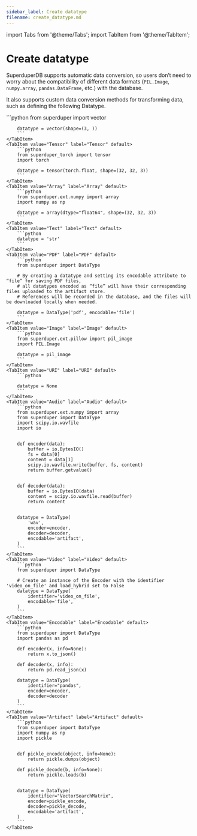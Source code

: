 ```yaml
---
sidebar_label: Create datatype
filename: create_datatype.md
---
```

import Tabs from '@theme/Tabs';
import TabItem from '@theme/TabItem';


<!-- TABS -->
# Create datatype

SuperduperDB supports automatic data conversion, so users don’t need to worry about the compatibility of different data formats (`PIL.Image`, `numpy.array`, `pandas.DataFrame`, etc.) with the database.

It also supports custom data conversion methods for transforming data, such as defining the following Datatype.


<Tabs>
    <TabItem value="Vector" label="Vector" default>
        ```python
        from superduper import vector
        
        datatype = vector(shape=(3, ))        
        ```
    </TabItem>
    <TabItem value="Tensor" label="Tensor" default>
        ```python
        from superduper_torch import tensor
        import torch
        
        datatype = tensor(torch.float, shape=(32, 32, 3))        
        ```
    </TabItem>
    <TabItem value="Array" label="Array" default>
        ```python
        from superduper.ext.numpy import array
        import numpy as np
        
        datatype = array(dtype="float64", shape=(32, 32, 3))        
        ```
    </TabItem>
    <TabItem value="Text" label="Text" default>
        ```python
        datatype = 'str'        
        ```
    </TabItem>
    <TabItem value="PDF" label="PDF" default>
        ```python
        from superduper import DataType
        
        # By creating a datatype and setting its encodable attribute to “file” for saving PDF files, 
        # all datatypes encoded as “file” will have their corresponding files uploaded to the artifact store. 
        # References will be recorded in the database, and the files will be downloaded locally when needed. 
        
        datatype = DataType('pdf', encodable='file')        
        ```
    </TabItem>
    <TabItem value="Image" label="Image" default>
        ```python
        from superduper.ext.pillow import pil_image
        import PIL.Image
        
        datatype = pil_image        
        ```
    </TabItem>
    <TabItem value="URI" label="URI" default>
        ```python
        
        datatype = None        
        ```
    </TabItem>
    <TabItem value="Audio" label="Audio" default>
        ```python
        from superduper.ext.numpy import array
        from superduper import DataType
        import scipy.io.wavfile
        import io
        
        
        def encoder(data):
            buffer = io.BytesIO()
            fs = data[0]
            content = data[1]
            scipy.io.wavfile.write(buffer, fs, content)
            return buffer.getvalue()
        
        
        def decoder(data):
            buffer = io.BytesIO(data)
            content = scipy.io.wavfile.read(buffer)
            return content
        
        
        datatype = DataType(
            'wav',
            encoder=encoder,
            decoder=decoder,
            encodable='artifact',
        )        
        ```
    </TabItem>
    <TabItem value="Video" label="Video" default>
        ```python
        from superduper import DataType
        
        # Create an instance of the Encoder with the identifier 'video_on_file' and load_hybrid set to False
        datatype = DataType(
            identifier='video_on_file',
            encodable='file',
        )        
        ```
    </TabItem>
    <TabItem value="Encodable" label="Encodable" default>
        ```python
        from superduper import DataType
        import pandas as pd
        
        def encoder(x, info=None):
            return x.to_json()
        
        def decoder(x, info):
            return pd.read_json(x)
            
        datatype = DataType(
            identifier="pandas",
            encoder=encoder,
            decoder=decoder
        )        
        ```
    </TabItem>
    <TabItem value="Artifact" label="Artifact" default>
        ```python
        from superduper import DataType
        import numpy as np
        import pickle
        
        
        def pickle_encode(object, info=None):
            return pickle.dumps(object)
        
        def pickle_decode(b, info=None):
            return pickle.loads(b)
        
        
        datatype = DataType(
            identifier="VectorSearchMatrix",
            encoder=pickle_encode,
            decoder=pickle_decode,
            encodable='artifact',
        )        
        ```
    </TabItem>
</Tabs>

